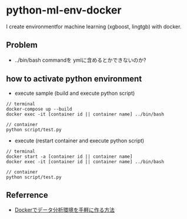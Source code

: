 # python-ml-env-docker

I create environmentfor machine learning (xgboost, lingtgb) with docker. 

## Problem

- ../bin/bash commandを ymlに含めるとかできないのか?

## how to activate python environment

- execute sample (build and execute python script)

```
// terminal
docker-compose up --build  
docker exec -it [container id || container name] ../bin/bash

// container
python script/test.py
```

- execute (restart container and execute python script)

```
// terminal
docker start -a [container id || container name]
docker exec -it [container id || container name] ../bin/bash

// container
python script/test.py
```

## Referrence

- [Dockerでデータ分析環境を手軽に作る方法](https://amalog.hateblo.jp/entry/data-analysis-docker)

